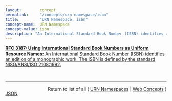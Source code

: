 ```yaml
---
layout:        concept
permalink:     "/concepts/urn-namespace/isbn"
title:         "URN Namespace: isbn"
concept-name:  URN Namespace
concept-value: isbn
description: "An International Standard Book Number (ISBN) identifies an edition of a monographic work. The ISBN is defined by the standard NISO/ANSI/ISO 2108:1992."
---
```


**[RFC 3187: Using International Standard Book Numbers as Uniform Resource Names](/specs/IETF/RFC/3187 "This document discusses how International Standard Book Numbers (ISBN) can be supported within the URN (Uniform Resource Names) framework and the syntax for URNs defined in RFC 2141. Much of the discussion below is based on the ideas expressed in RFC 2288."):** [An International Standard Book Number (ISBN) identifies an edition of a monographic work. The ISBN is defined by the standard NISO/ANSI/ISO 2108:1992.](http://tools.ietf.org/html/rfc3187#section-3 "Read documentation for URN Namespace &#34;isbn&#34;")

<br/>
<hr/>

<p style="float : left"><a href="./isbn.json" title="JSON representing this particular Web Concept value">JSON</a></p>
<p style="text-align: right">Return to list of all ( <a href="../urn-namespaces">URN Namespaces</a> | <a href="../">Web Concepts</a> )</p>
